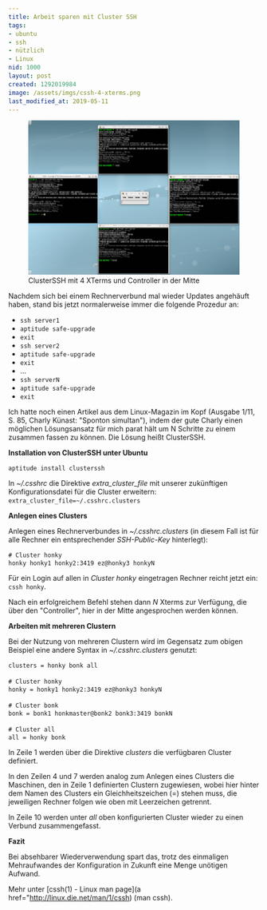 ```yaml
---
title: Arbeit sparen mit Cluster SSH
tags:
- ubuntu
- ssh
- nützlich
- Linux
nid: 1000
layout: post
created: 1292019984
image: /assets/imgs/cssh-4-xterms.png
last_modified_at: 2019-05-11
---
```

<figure role="group">
  <img src="/assets/imgs/cssh-4-xterms.png" alt="ClusterSSH mit 4 XTerms und Controller in der Mitte" />
  <figcaption>ClusterSSH mit 4 XTerms und Controller in der Mitte</figcaption>
</figure>
Nachdem sich bei einem Rechnerverbund mal wieder Updates angehäuft haben, stand bis jetzt normalerweise immer die folgende Prozedur an:

- `ssh server1`
- `aptitude safe-upgrade`
- `exit`
- `ssh server2`
- `aptitude safe-upgrade`
- `exit`
- ...
- `ssh serverN`
- `aptitude safe-upgrade`
- `exit`

Ich hatte noch einen Artikel aus dem Linux-Magazin im Kopf (Ausgabe 1/11, S. 85, Charly Künast: "Sponton simultan"), indem der gute Charly einen möglichen Lösungsansatz für mich parat hält um N Schritte zu einem zusammen fassen zu können. Die Lösung heißt ClusterSSH. <!--break-->

**Installation von ClusterSSH unter Ubuntu**

```
aptitude install clusterssh
```

In *~/.csshrc* die Direktive 
*extra_cluster_file* mit unserer zukünftigen Konfigurationsdatei für die Cluster erweitern: `extra_cluster_file=~/.csshrc.clusters`

**Anlegen eines Clusters**

Anlegen eines Rechnerverbundes in  *~/.csshrc.clusters* (in diesem Fall ist für alle Rechner ein entsprechender _SSH-Public-Key_ hinterlegt): 


```
# Cluster honky
honky honky1 honky2:3419 ez@honky3 honkyN
```

Für ein Login auf allen in _Cluster honky_ eingetragen Rechner reicht jetzt ein: `cssh honky`.

Nach ein erfolgreichem Befehl stehen dann _N_ Xterms zur Verfügung, die über den "Controller", hier in der Mitte angesprochen werden können.


**Arbeiten mit mehreren Clustern**

Bei der Nutzung von mehreren Clustern wird im Gegensatz zum obigen Beispiel eine andere Syntax in *~/.csshrc.clusters* genutzt: 

```
clusters = honky bonk all
    
# Cluster honky
honky = honky1 honky2:3419 ez@honky3 honkyN
    
# Cluster bonk
bonk = bonk1 honkmaster@bonk2 bonk3:3419 bonkN
    
# Cluster all
all = honky bonk
```

In Zeile 1 werden über die Direktive *clusters* die verfügbaren Cluster definiert. 

In den Zeilen 4 und 7 werden analog zum Anlegen eines Clusters die Maschinen,
den in Zeile 1 definierten Clustern zugewiesen, 
wobei hier hinter dem Namen des Clusters ein Gleichheitszeichen (=) stehen muss, 
die jeweiligen Rechner folgen wie oben mit Leerzeichen getrennt. 

In Zeile 10 werden unter *all* oben konfigurierten Cluster wieder zu einen Verbund zusammengefasst.

**Fazit**

Bei absehbarer Wiederverwendung spart das, trotz des einmaligen Mehraufwandes der Konfiguration in Zukunft eine Menge unötigen Aufwand. 

Mehr unter [cssh(1) - Linux man page](a href="http://linux.die.net/man/1/cssh) (man cssh).

